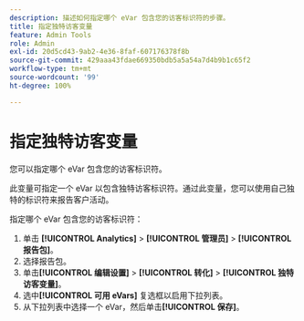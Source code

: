 ```yaml
---
description: 描述如何指定哪个 eVar 包含您的访客标识符的步骤。
title: 指定独特访客变量
feature: Admin Tools
role: Admin
exl-id: 20d5cd43-9ab2-4e36-8faf-607176378f8b
source-git-commit: 429aaa43fdae669350bdb5a5a54a7d4b9b1c65f2
workflow-type: tm+mt
source-wordcount: '99'
ht-degree: 100%

---
```


# 指定独特访客变量

您可以指定哪个 eVar 包含您的访客标识符。

此变量可指定一个 eVar 以包含独特访客标识符。通过此变量，您可以使用自己独特的标识符来报告客户活动。

指定哪个 eVar 包含您的访客标识符：

1. 单击 **[!UICONTROL Analytics]** > **[!UICONTROL 管理员]** > **[!UICONTROL 报告包]**。
1. 选择报告包。
1. 单击&#x200B;**[!UICONTROL 编辑设置]** > **[!UICONTROL 转化]** > **[!UICONTROL 独特访客变量]**。
1. 选中&#x200B;**[!UICONTROL 可用 eVars]** 复选框以启用下拉列表。
1. 从下拉列表中选择一个 eVar，然后单击&#x200B;**[!UICONTROL 保存]**。
